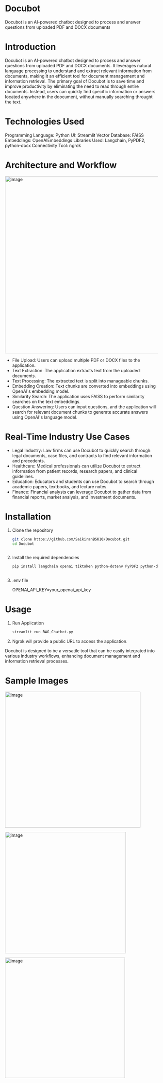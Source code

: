 # Docubot
Docubot is an AI-powered chatbot designed to process and answer questions from uploaded PDF and DOCX documents
# Introduction 
Docubot is an AI-powered chatbot designed to process and answer questions from uploaded PDF and DOCX documents. It leverages natural language processing to understand and extract relevant information from documents, making it an efficient tool for document management and information retrieval. The primary goal of Docubot is to save time and improve productivity by eliminating the need to read through entire documents. Instead, users can quickly find specific information or answers located anywhere in the doocument, without manually searching throught the text. 
# Technologies Used
Programming Language: Python
UI: Streamlit
Vector Database: FAISS
Embeddings: OpenAIEmbeddings
Libraries Used: Langchain, PyPDF2, python-docx
Connectivity Tool: ngrok
# Architecture and Workflow
<img width="581" alt="image" src="https://github.com/SaikiranBSK10/Docubot/assets/66936785/434b7222-ead4-42d6-905f-e9014378f2c6">

- File Upload: Users can upload multiple PDF or DOCX files to the application.
- Text Extraction: The application extracts text from the uploaded documents.
- Text Processing: The extracted text is split into manageable chunks.
- Embedding Creation: Text chunks are converted into embeddings using OpenAI's embedding model.
- Similarity Search: The application uses FAISS to perform similarity searches on the text embeddings.
- Question Answering: Users can input questions, and the application will search for relevant document chunks to generate accurate answers using OpenAI's language model.

# Real-Time Industry Use Cases
- Legal Industry: Law firms can use Docubot to quickly search through legal documents, case files, and contracts to find relevant information and precedents.
- Healthcare: Medical professionals can utilize Docubot to extract information from patient records, research papers, and clinical guidelines.
- Education: Educators and students can use Docubot to search through academic papers, textbooks, and lecture notes.
- Finance: Financial analysts can leverage Docubot to gather data from financial reports, market analysis, and investment documents.

# Installation
1. Clone the repository
   ```bash
   git clone https://github.com/SaikiranBSK10/Docubot.git
   cd Docubot
  
2. Install the required dependencies
   ```bash
   pip install langchain openai tiktoken python-dotenv PyPDF2 python-docx faiss-cpu streamlit pyngrok
  
3. .env file

     OPENAI_API_KEY=your_openai_api_key

# Usage 
1. Run Application
   ```bash
   streamlit run RAG_Chatbot.py

2. Ngrok will provide a public URL to access the application.

Docubot is designed to be a versatile tool that can be easily integrated into various industry workflows, enhancing document management and information retrieval processes.

# Sample Images 
<img width="446" alt="image" src="https://github.com/SaikiranBSK10/Docubot/assets/66936785/e48a234d-2622-4fe6-ab3d-7fbf9f01b0f3"> <br>

<img width="398" alt="image" src="https://github.com/SaikiranBSK10/Docubot/assets/66936785/c4f33200-d685-44f2-8e58-61a029fceb35"> <br>

<img width="395" alt="image" src="https://github.com/SaikiranBSK10/Docubot/assets/66936785/b8e87994-1d22-4f19-b36a-010f5cdc2789">






